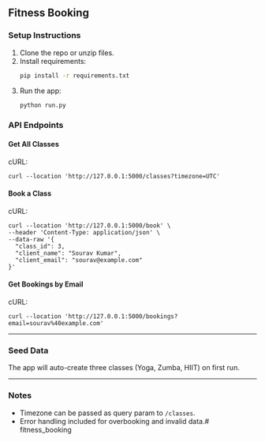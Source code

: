 ## Fitness Booking

### Setup Instructions

1. Clone the repo or unzip files.
2. Install requirements:
   ```bash
   pip install -r requirements.txt
   ```
3. Run the app:
   ```bash
   python run.py
   ```

### API Endpoints

#### Get All Classes
cURL:
``` 
curl --location 'http://127.0.0.1:5000/classes?timezone=UTC'
```

#### Book a Class
cURL:
```
curl --location 'http://127.0.0.1:5000/book' \
--header 'Content-Type: application/json' \
--data-raw '{
  "class_id": 3,
  "client_name": "Sourav Kumar",
  "client_email": "sourav@example.com"
}'
```

#### Get Bookings by Email
cURL:
```
curl --location 'http://127.0.0.1:5000/bookings?email=sourav%40example.com'
```

---

### Seed Data
The app will auto-create three classes (Yoga, Zumba, HIIT) on first run.

---

### Notes
- Timezone can be passed as query param to `/classes`.
- Error handling included for overbooking and invalid data.# fitness_booking